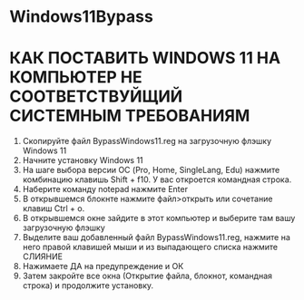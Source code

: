 # Windows11Bypass
# КАК ПОСТАВИТЬ WINDOWS 11 НА КОМПЬЮТЕР НЕ СООТВЕТСТВУЙЩИЙ СИСТЕМНЫМ ТРЕБОВАНИЯМ
1. Скопируйте файл BypassWindows11.reg на загрузочную флэшку Windows 11
2. Начните установку Windows 11
3. На шаге выбора версии ОС (Pro, Home, SingleLang, Edu) нажмите комбинацию клавишь Shift + f10. У вас откроется командная строка.
4. Наберите команду notepad нажмите Enter
5. В открывшемся блокнте нажмите файл>открыть или сочетание клавиш Ctrl + o.
6. В открывшемся окне зайдите в этот компьютер и выберите там вашу загрузочную флэшку
7. Выделите ваш добавленный файл BypassWindows11.reg, нажмите на него правой клавишей мыши и из выпадающего списка нажмите СЛИЯНИЕ
8. Нажимаете ДА на предупреждение и ОК
9. Затем закройте все окна (Открытие файла, блокнот, командная строка) и продолжите установку.
